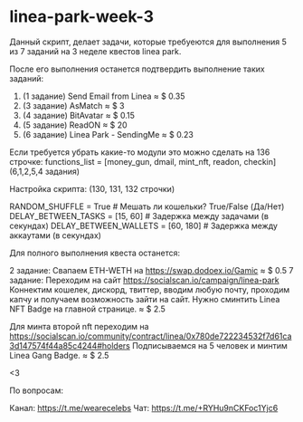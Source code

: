 # linea-park-week-3

Данный скрипт, делает задачи, которые требуеются для выполнения 5 из 7 заданий на 3 неделе квестов linea park. 

После его выполнения останется подтвердить выполнение таких заданий:

1. (1 задание) Send Email from Linea    ≈ $ 0.35
2. (3 задание) AsMatch                  ≈ $ 3
3. (4 задание) BitAvatar                ≈ $ 0.15
4. (5 задание) ReadON                   ≈ $ 20
5. (6 задание) Linea Park - SendingMe   ≈ $ 0.23

Если требуется убрать какие-то модули это можно сделать на 136 строчке:
functions_list = [money_gun, dmail, mint_nft, readon, checkin] (6,1,2,5,4 задания)

Настройка скрипта: (130, 131, 132 строчки)

RANDOM_SHUFFLE = True  # Мешать ли кошельки? True/False (Да/Нет)
DELAY_BETWEEN_TASKS = [15, 60] # Задержка между задачами (в секундах)
DELAY_BETWEEN_WALLETS = [60, 180] # Задержка между аккаутами (в секундах)

Для полного выполнения квеста останется:

2 задание: 
Свапаем ETH-WETH на https://swap.dodoex.io/Gamic ≈ $ 0.5
7 задание: 
Переходим на сайт https://socialscan.io/campaign/linea-park
Коннектим кошелек, дискорд, твиттер, вводим любую почту, проходим капчу и получаем возможность зайти на сайт.
Нужно сминтить Linea NFT Badge на главной странице. ≈ $ 2.5

Для минта второй nft переходим на 
https://socialscan.io/community/contract/linea/0x780de722234532f7d61ca3d147574f44a85c4244#holders
Подписываемся на 5 человек и минтим Linea Gang Badge. ≈ $ 2.5

<3

По вопросам:

Канал: https://t.me/wearecelebs
Чат: https://t.me/+RYHu9nCKFoc1Yjc6
